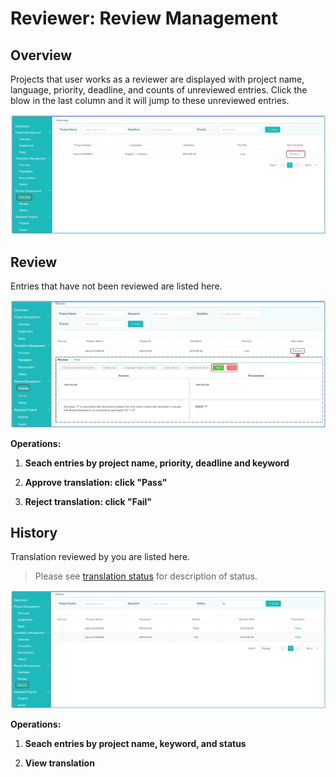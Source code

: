 # Reviewer: Review Management

## Overview

Projects that user works as a reviewer are displayed with project name, language, priority, deadline, and counts of unreviewed entries. Click the blow in the last column and it will jump to these unreviewed entries.

![](/assets/review_management.overview.png)

## Review

Entries that have not been reviewed are listed here.

![](/assets/review_management.review.png)

**Operations:**

1. **Seach entries by project name, priority, deadline and keyword**

2. **Approve translation: click "Pass"**

3. **Reject translation: click "Fail"**


## History

Translation reviewed by you are listed here.
 

> Please see [translation status](../glossary.md#translation-status) for description of status.

![](/assets/review_management.history.png)

**Operations:**

1. **Seach entries by project name, keyword, and status**

2. **View translation**
